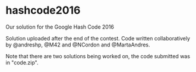 # hashcode2016
Our solution for the Google Hash Code 2016

Solution uploaded after the end of the contest. Code written collaboratively by @andreshp, @M42 and @NCordon and @MartaAndres.

Note that there are two solutions being worked on, the code submitted was in "code.zip".
